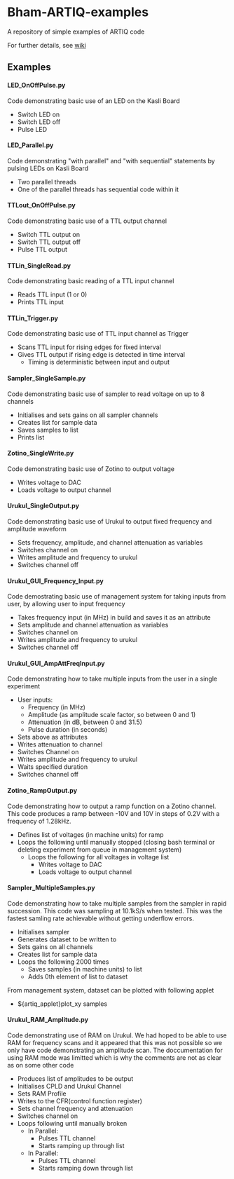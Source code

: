 # Bham-ARTIQ-examples
A repository of simple examples of ARTIQ code

For further details, see [wiki](https://github.com/cnourshargh/Bham-ARTIQ-examples/wiki)

## Examples
#### LED_OnOffPulse.py
Code demonstrating basic use of an LED on the Kasli Board
- Switch LED on
- Switch LED off
- Pulse LED

#### LED_Parallel.py
Code demonstrating "with parallel" and "with sequential" statements by pulsing LEDs on Kasli Board
- Two parallel threads
- One of the parallel threads has sequential code within it

#### TTLout_OnOffPulse.py
Code demonstrating basic use of a TTL output channel 
- Switch TTL output on
- Switch TTL output off
- Pulse TTL output

#### TTLin_SingleRead.py
Code demonstrating basic reading of a TTL input channel
- Reads TTL input (1 or 0)
- Prints TTL input

#### TTLin_Trigger.py
Code demonstrating basic use of TTL input channel as Trigger
- Scans TTL input for rising edges for fixed interval
- Gives TTL output if rising edge is detected in time interval
  - Timing is deterministic between input and output

#### Sampler_SingleSample.py
Code demonstrating basic use of sampler to read voltage on up to 8 channels
- Initialises and sets gains on all sampler channels
- Creates list for sample data
- Saves samples to list
- Prints list

#### Zotino_SingleWrite.py
Code demonstrating basic use of Zotino to output voltage
- Writes voltage to DAC
- Loads voltage to output channel

#### Urukul_SingleOutput.py
Code demonstrating basic use of Urukul to output fixed frequency and amplitude waveform
- Sets frequency, amplitude, and channel attenuation as variables
- Switches channel on
- Writes  amplitude and frequency to urukul
- Switches channel off

#### Urukul_GUI_Frequency_Input.py
Code demostrating basic use of management system for taking inputs from user, by allowing user to input frequency
- Takes frequency input (in MHz) in build and saves it as an attribute
- Sets amplitude and channel attenuation as variables
- Switches channel on
- Writes  amplitude and frequency to urukul
- Switches channel off

#### Urukul_GUI_AmpAttFreqInput.py
Code demonstrating how to take multiple inputs from the user in a single experiment
- User inputs:
  - Frequency (in MHz)
  - Amplitude (as amplitude scale factor, so between 0 and 1)
  - Attenuation (in dB, between 0 and 31.5)
  - Pulse duration (in seconds)
- Sets above as attributes
- Writes attenuation to channel
- Switches Channel on
- Writes amplitude and frequency to urukul
- Waits specified duration
- Switches channel off

#### Zotino_RampOutput.py
Code demonstrating how to output a ramp function on a Zotino channel. 
This code produces a ramp between -10V and 10V in steps of 0.2V with a frequency of 1.28kHz.
- Defines list of voltages (in machine units) for ramp
- Loops the following until manually stopped (closing bash terminal or deleting experiment from queue in management system)
  - Loops the following for all voltages in voltage list
    - Writes voltage to DAC
    - Loads voltage to output channel

#### Sampler_MultipleSamples.py
Code demonstrating how to take multiple samples from the sampler in rapid succession. This code was sampling at 10.1kS/s when tested. 
This was the fastest samling rate achievable without getting underflow errors.
- Initialises sampler
- Generates dataset to be written to
- Sets gains on all channels
- Creates list for sample data
- Loops the following 2000 times 
  - Saves samples (in machine units) to list
  - Adds 0th element of list to dataset

From management system, dataset can be plotted with following applet
- ${artiq_applet}plot_xy samples

#### Urukul_RAM_Amplitude.py
Code demonstrating use of RAM on Urukul. We had hoped to be able to use RAM for frequency scans and it appeared that this was not possible so we only have code demonstrating an amplitude scan. The doccumentation for using RAM mode was limitted which is why the comments are not as clear as on some other code
- Produces list of amplitudes to be output
- Initialises CPLD and Urukul Channel
- Sets RAM Profile
- Writes to the CFR(control function register)
- Sets channel frequency and attenuation
- Switches channel on
- Loops following until manually broken
  - In Parallel:
    - Pulses TTL channel
    - Starts ramping up through list
  - In Parallel:
    - Pulses TTL channel
    - Starts ramping down through list
